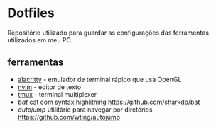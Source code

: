# Dotfiles

Repositório utilizado para guardar as configurações das ferramentas utilizados em meu PC.

## ferramentas

- [alacritty](./alacritty/.config/alacritty) - emulador de terminal rápido que usa OpenGL
- [nvim](./nvim/.config/nvim) - editor de texto
- [tmux](./tmux) - terminal multiplexer
- *bat* cat com syntax highlithing https://github.com/sharkdp/bat
- *autojump* utilitário para navegar por diretórios https://github.com/wting/autojump

